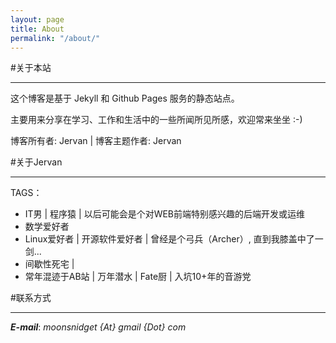 ```yaml
---
layout: page
title: About
permalink: "/about/"
---
```


#关于本站
___

这个博客是基于 Jekyll 和 Github Pages 服务的静态站点。

主要用来分享在学习、工作和生活中的一些所闻所见所感，欢迎常来坐坐 :-)

博客所有者: Jervan | 博客主题作者: Jervan

#关于Jervan
___

TAGS：

* IT男 | 程序猿 | 以后可能会是个对WEB前端特别感兴趣的后端开发或运维
* 数学爱好者
* Linux爱好者 | 开源软件爱好者 | 曾经是个弓兵（Archer）, 直到我膝盖中了一剑...
* 间歇性死宅 | 
* 常年混迹于AB站 | 万年潜水 | Fate厨 | 入坑10+年的音游党
    

#联系方式
___

___E-mail___: _moonsnidget {At} gmail {Dot} com_